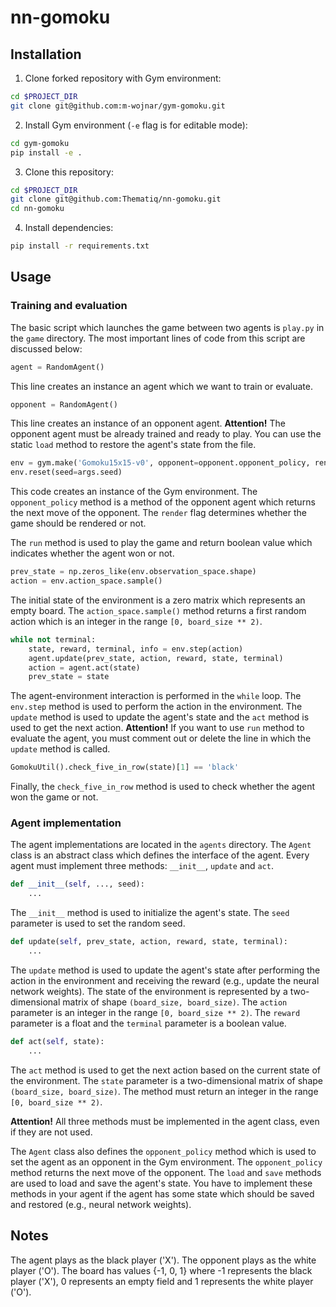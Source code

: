 # nn-gomoku

## Installation

1. Clone forked repository with Gym environment:

```bash
cd $PROJECT_DIR
git clone git@github.com:m-wojnar/gym-gomoku.git
```

2. Install Gym environment (`-e` flag is for editable mode):

```bash
cd gym-gomoku
pip install -e .
```

3. Clone this repository:

```bash
cd $PROJECT_DIR
git clone git@github.com:Thematiq/nn-gomoku.git
cd nn-gomoku
```

4. Install dependencies:

```bash
pip install -r requirements.txt
```

## Usage

### Training and evaluation

The basic script which launches the game between two agents is `play.py` in the `game` directory. The most important 
lines of code from this script are discussed below:

```python
agent = RandomAgent()
```

This line creates an instance an agent which we want to train or evaluate. 

```python
opponent = RandomAgent()
```

This line creates an instance of an opponent agent. **Attention!** The opponent agent must be already trained and ready 
to play. You can use the static `load` method to restore the agent's state from the file.

```python 
env = gym.make('Gomoku15x15-v0', opponent=opponent.opponent_policy, render=not args.no_render)
env.reset(seed=args.seed)
```

This code creates an instance of the Gym environment. The `opponent_policy` method is a method of the opponent agent
which returns the next move of the opponent. The `render` flag determines whether the game should be rendered or not.

The `run` method is used to play the game and return boolean value which indicates whether the agent won or not.

```python
prev_state = np.zeros_like(env.observation_space.shape)
action = env.action_space.sample()
```

The initial state of the environment is a zero matrix which represents an empty board. The `action_space.sample()` 
method returns a first random action which is an integer in the range `[0, board_size ** 2)`.

```python
while not terminal:
    state, reward, terminal, info = env.step(action)
    agent.update(prev_state, action, reward, state, terminal)
    action = agent.act(state)
    prev_state = state
```

The agent-environment interaction is performed in the `while` loop. The `env.step` method is used to perform the action 
in the environment. The `update` method is used to update the agent's state and the `act` method is used to get the next 
action. **Attention!** If you want to use `run` method to evaluate the agent, you must comment out or delete the line
in which the `update` method is called.

```python
GomokuUtil().check_five_in_row(state)[1] == 'black'
```

Finally, the `check_five_in_row` method is used to check whether the agent won the game or not.

### Agent implementation

The agent implementations are located in the `agents` directory. The `Agent` class is an abstract class which defines 
the interface of the agent. Every agent must implement three methods: `__init__`, `update` and `act`. 

```python
def __init__(self, ..., seed):
    ...
```

The `__init__` method is used to initialize the agent's state. The `seed` parameter is used to set the random seed.

```python
def update(self, prev_state, action, reward, state, terminal):
    ...
```

The `update` method is used to update the agent's state after performing the action in the environment and receiving 
the reward (e.g., update the neural network weights). The state of the environment is represented by a two-dimensional
matrix of shape `(board_size, board_size)`. The `action` parameter is an integer in the range `[0, board_size ** 2)`. 
The `reward` parameter is a float and the `terminal` parameter is a boolean value.

```python
def act(self, state):
    ...
```

The `act` method is used to get the next action based on the current state of the environment. The `state` parameter is
a two-dimensional matrix of shape `(board_size, board_size)`. The method must return an integer in the range 
`[0, board_size ** 2)`.

**Attention!** All three methods must be implemented in the agent class, even if they are not used.

The `Agent` class also defines the `opponent_policy` method which is used to set the agent as an opponent in the Gym
environment. The `opponent_policy` method returns the next move of the opponent. The `load` and `save` methods are used
to load and save the agent's state. You have to implement these methods in your agent if the agent has some state which 
should be saved and restored (e.g., neural network weights).

## Notes

The agent plays as the black player ('X'). The opponent plays as the white player ('O'). The board has values {-1, 0, 1}
where -1 represents the black player ('X'), 0 represents an empty field and 1 represents the white player ('O').
